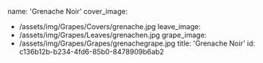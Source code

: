 name: 'Grenache Noir'
cover_image:
  - /assets/img/Grapes/Covers/grenache.jpg
leave_image:
  - /assets/img/Grapes/Leaves/grenachen.jpg
grape_image:
  - /assets/img/Grapes/Grapes/grenachegrape.jpg
title: 'Grenache Noir'
id: c136b12b-b234-4fd6-85b0-8478909b6ab2
